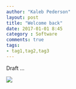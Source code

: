 ```yaml
---
author: "Kaleb Pederson"
layout: post
title: "Welcome back"
date: 2017-01-01 8:45
category : Software
comments: true
tags:
- tag1,tag2,tag3
---
```


Draft ... 



<img src="{{ site.url }}/images/nodemcu.jpg"/>


